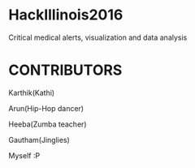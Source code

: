 # HackIllinois2016
Critical medical alerts, visualization and data analysis


# CONTRIBUTORS

Karthik(Kathi)

Arun(Hip-Hop dancer)

Heeba(Zumba teacher)

Gautham(Jinglies)

Myself :P
